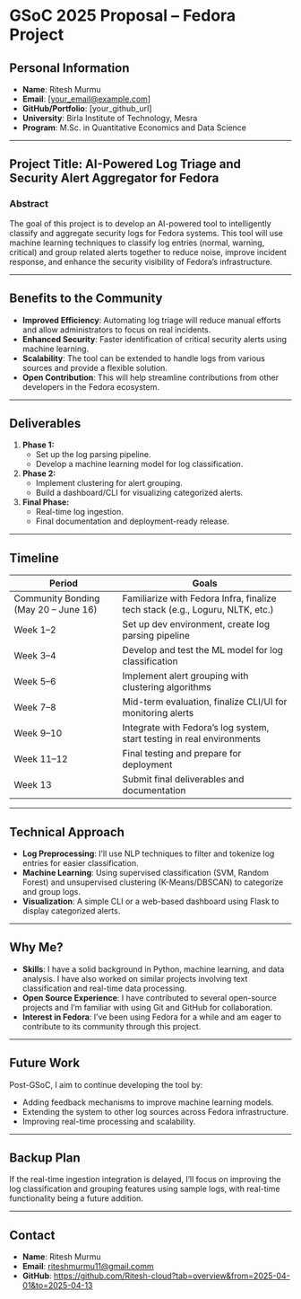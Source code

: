 # GSoC 2025 Proposal – Fedora Project

## Personal Information

- **Name**: Ritesh Murmu
- **Email**: [your_email@example.com]
- **GitHub/Portfolio**: [your_github_url]
- **University**: Birla Institute of Technology, Mesra
- **Program**: M.Sc. in Quantitative Economics and Data Science

---

## Project Title: AI-Powered Log Triage and Security Alert Aggregator for Fedora

### Abstract

The goal of this project is to develop an AI-powered tool to intelligently classify and aggregate security logs for Fedora systems. This tool will use machine learning techniques to classify log entries (normal, warning, critical) and group related alerts together to reduce noise, improve incident response, and enhance the security visibility of Fedora’s infrastructure.

---

## Benefits to the Community

- **Improved Efficiency**: Automating log triage will reduce manual efforts and allow administrators to focus on real incidents.
- **Enhanced Security**: Faster identification of critical security alerts using machine learning.
- **Scalability**: The tool can be extended to handle logs from various sources and provide a flexible solution.
- **Open Contribution**: This will help streamline contributions from other developers in the Fedora ecosystem.

---

## Deliverables

1. **Phase 1:**
   - Set up the log parsing pipeline.
   - Develop a machine learning model for log classification.
2. **Phase 2:**
   - Implement clustering for alert grouping.
   - Build a dashboard/CLI for visualizing categorized alerts.
3. **Final Phase:**
   - Real-time log ingestion.
   - Final documentation and deployment-ready release.

---

## Timeline

| Period | Goals |
|--------|-------|
| Community Bonding (May 20 – June 16) | Familiarize with Fedora Infra, finalize tech stack (e.g., Loguru, NLTK, etc.) |
| Week 1–2 | Set up dev environment, create log parsing pipeline |
| Week 3–4 | Develop and test the ML model for log classification |
| Week 5–6 | Implement alert grouping with clustering algorithms |
| Week 7–8 | Mid-term evaluation, finalize CLI/UI for monitoring alerts |
| Week 9–10 | Integrate with Fedora’s log system, start testing in real environments |
| Week 11–12 | Final testing and prepare for deployment |
| Week 13 | Submit final deliverables and documentation |

---

## Technical Approach

- **Log Preprocessing**: I’ll use NLP techniques to filter and tokenize log entries for easier classification.
- **Machine Learning**: Using supervised classification (SVM, Random Forest) and unsupervised clustering (K-Means/DBSCAN) to categorize and group logs.
- **Visualization**: A simple CLI or a web-based dashboard using Flask to display categorized alerts.

---

## Why Me?

- **Skills**: I have a solid background in Python, machine learning, and data analysis. I have also worked on similar projects involving text classification and real-time data processing.
- **Open Source Experience**: I have contributed to several open-source projects and I’m familiar with using Git and GitHub for collaboration.
- **Interest in Fedora**: I’ve been using Fedora for a while and am eager to contribute to its community through this project.

---

## Future Work

Post-GSoC, I aim to continue developing the tool by:
- Adding feedback mechanisms to improve machine learning models.
- Extending the system to other log sources across Fedora infrastructure.
- Improving real-time processing and scalability.

---

## Backup Plan

If the real-time ingestion integration is delayed, I’ll focus on improving the log classification and grouping features using sample logs, with real-time functionality being a future addition.

---

## Contact

- **Name**: Ritesh Murmu
- **Email**: riteshmurmu11@gmail.comm
- **GitHub**: https://github.com/Ritesh-cloud?tab=overview&from=2025-04-01&to=2025-04-13
